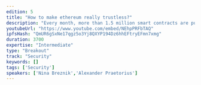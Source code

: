 ```yaml
---
edition: 5
title: "How to make ethereum really trustless?"
description: "Every month, more than 1.5 million smart contracts are published to the blockchain.Every day, more than 1.2 million calls are being made to smart contracts.There are more than 10 million smart contracts on the blockchain already.At the same time, there are less than 1000 publicly verified source codes.Without verified source codes, users who interact with smart contracts directly or through the use of DAPPs, have to trust that the contracts actually do what they promise to do and don't contain any malicious parts.We would like to host a session to discuss how to motivate smart contract creators to publish/verify their source code. Furthermore, we would like to discuss to store verified source code in a decentralized way."
youtubeUrl: "https://www.youtube.com/embed/NEhpPRFbTAQ"
ipfsHash: "QmUR6gSxNe17qgz5o3Yj8QXYP194Dz6hhEFtryEFmn7xmg"
duration: 3700
expertise: "Intermediate"
type: "Breakout"
track: "Security"
keywords: []
tags: ['Security']
speakers: ['Nina Breznik','Alexander Praetorius']
---
```

